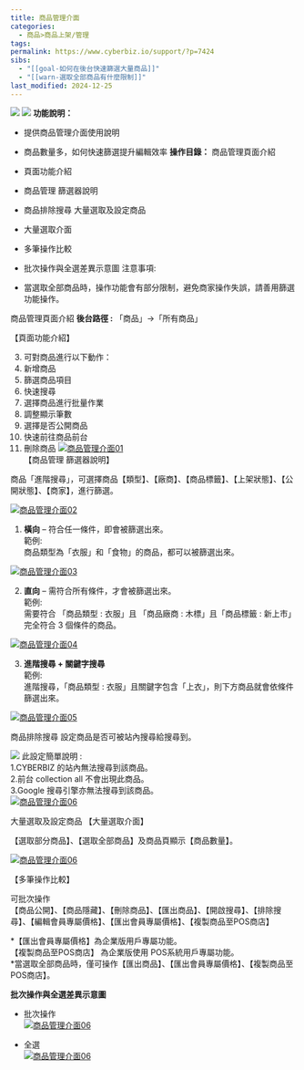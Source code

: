 ```yaml
---
title: 商品管理介面
categories:
  - 商品>商品上架/管理
tags: 
permalink: https://www.cyberbiz.io/support/?p=7424
sibs:
  - "[[goal-如何在後台快速篩選大量商品]]"
  - "[[warn-選取全部商品有什麼限制]]"
last_modified: 2024-12-25
---
```


![](https://www.cyberbiz.io/support/wp-content/uploads/適用站別.png)
[![](https://www.cyberbiz.io/support/wp-content/uploads/台灣站.png)](https://www.cyberbiz.io/support/?page_id=2490)
**功能說明：**  

* 提供商品管理介面使用說明
<!-- ![[goal-快速篩選大量商品]] -->
* 商品數量多，如何快速篩選提升編輯效率
**操作目錄：** 商品管理頁面介紹

* 頁面功能介紹
* 商品管理 篩選器說明
* 商品排除搜尋
大量選取及設定商品

* 大量選取介面
* 多筆操作比較
* 批次操作與全選差異示意圖
注意事項:  

* 當選取全部商品時，操作功能會有部分限制，避免商家操作失誤，請善用篩選功能操作。

商品管理頁面介紹 **後台路徑 :** 「商品」→「所有商品」  


【頁面功能介紹】  


3. 可對商品進行以下動作：
1. 新增商品
2. 篩選商品項目
3. 快速搜尋
4. 選擇商品進行批量作業
5. 調整顯示筆數
6. 選擇是否公開商品
7. 快速前往商品前台
8. 刪除商品
[![商品管理介面01](https://www.cyberbiz.io/support/wp-content/uploads/商品管理介面01.png)](https://www.cyberbiz.io/support/wp-content/uploads/商品管理介面01.png)  
【商品管理 篩選器說明】  

商品「進階搜尋」，可選擇商品【類型】、【廠商】、【商品標籤】、【上架狀態】、【公開狀態】、【商家】，進行篩選。  

[![商品管理介面02](https://www.cyberbiz.io/support/wp-content/uploads/商品管理介面02.png)](https://www.cyberbiz.io/support/wp-content/uploads/商品管理介面02.png)  


1. **橫向** – 符合任一條件，即會被篩選出來。  
範例:  
商品類型為「衣服」和「食物」的商品，都可以被篩選出來。  

[![商品管理介面03](https://www.cyberbiz.io/support/wp-content/uploads/商品管理介面03.png)](https://www.cyberbiz.io/support/wp-content/uploads/商品管理介面03.png)



2. **直向** – 需符合所有條件，才會被篩選出來。  
範例:  
需要符合 「商品類型 : 衣服」且 「商品廠商 : 木標」且「商品標籤 : 新上市」 完全符合 3 個條件的商品。  

[![商品管理介面04](https://www.cyberbiz.io/support/wp-content/uploads/商品管理介面04.png)](https://www.cyberbiz.io/support/wp-content/uploads/商品管理介面04.png)



3. **進階搜尋 + 關鍵字搜尋**  
範例:  
進階搜尋，「商品類型 : 衣服」且關鍵字包含「上衣」，則下方商品就會依條件篩選出來。  

[![商品管理介面05](https://www.cyberbiz.io/support/wp-content/uploads/商品管理介面05.png)](https://www.cyberbiz.io/support/wp-content/uploads/商品管理介面05.png)


商品排除搜尋 設定商品是否可被站內搜尋給搜尋到。  

![](https://www.cyberbiz.io/support/wp-content/uploads/2021/12/fountain-pen.png) 此設定簡單說明 :  
1.CYBERBIZ 的站內無法搜尋到該商品。  
2.前台 collection all 不會出現此商品。  
3.Google 搜尋引擎亦無法搜尋到該商品。  
[![商品管理介面06](https://www.cyberbiz.io/support/wp-content/uploads/商品管理介面06.png)](https://www.cyberbiz.io/support/wp-content/uploads/商品管理介面06.png)  

大量選取及設定商品 【大量選取介面】  

【選取部分商品】、【選取全部商品】及商品頁顯示【商品數量】。  

[![商品管理介面06](https://www.cyberbiz.io/support/wp-content/uploads/商品管理介面07.png)](https://www.cyberbiz.io/support/wp-content/uploads/商品管理介面07.png)  

【多筆操作比較】  

可批次操作  
【商品公開】、【商品隱藏】、【刪除商品】、【匯出商品】、【開啟搜尋】、【排除搜尋】、【編輯會員專屬價格】、【匯出會員專屬價格】、【複製商品至POS商店】  

*【匯出會員專屬價格】為企業版用戶專屬功能。  
【複製商品至POS商店】 為企業版使用 POS系統用戶專屬功能。  
*當選取全部商品時，僅可操作【匯出商品】、【匯出會員專屬價格】、【複製商品至POS商店】。  


**批次操作與全選差異示意圖**

* 批次操作  
[![商品管理介面06](https://www.cyberbiz.io/support/wp-content/uploads/商品管理介面08-1.png)](https://www.cyberbiz.io/support/wp-content/uploads/商品管理介面08-1.png)

* 全選  
[![商品管理介面06](https://www.cyberbiz.io/support/wp-content/uploads/商品管理介面08.png)](https://www.cyberbiz.io/support/wp-content/uploads/商品管理介面08.png)

